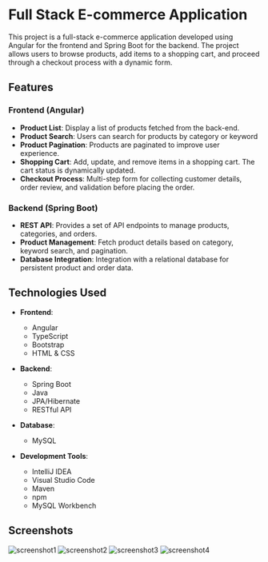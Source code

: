 # Full Stack E-commerce Application

This project is a full-stack e-commerce application developed using Angular for the frontend and Spring Boot for the backend. The project allows users to browse products, add items to a shopping cart, and proceed through a checkout process with a dynamic form.

## Features

### Frontend (Angular)
- **Product List**: Display a list of products fetched from the back-end.
- **Product Search**: Users can search for products by category or keyword
- **Product Pagination**: Products are paginated to improve user experience.
- **Shopping Cart**: Add, update, and remove items in a shopping cart. The cart status is dynamically updated.
- **Checkout Process**: Multi-step form for collecting customer details, order review, and validation before placing the order.

### Backend (Spring Boot)
- **REST API**: Provides a set of API endpoints to manage products, categories, and orders.
- **Product Management**: Fetch product details based on category, keyword search, and pagination.
- **Database Integration**: Integration with a relational database for persistent product and order data.

## Technologies Used

- **Frontend**:
  - Angular
  - TypeScript
  - Bootstrap
  - HTML & CSS

- **Backend**:
  - Spring Boot
  - Java
  - JPA/Hibernate
  - RESTful API

- **Database**:
  - MySQL 

- **Development Tools**:
  - IntelliJ IDEA
  - Visual Studio Code
  - Maven
  - npm
  - MySQL Workbench


## Screenshots

![screenshot1](https://github.com/user-attachments/assets/989f180e-0903-48f7-8c3a-e971721a4eda)
![screenshot2](https://github.com/user-attachments/assets/da6f3c10-9893-4073-820b-c092804be5cf)
![screenshot3](https://github.com/user-attachments/assets/18815da5-fa1e-477d-aa19-918bd629fddc)
![screenshot4](https://github.com/user-attachments/assets/e96e9be6-69b5-463e-9881-ca9afb9ee566)
